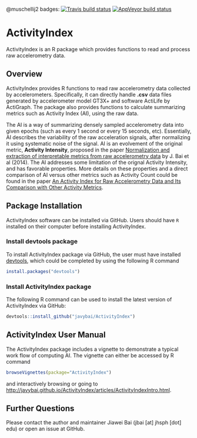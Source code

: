 
<!-- README.md is generated from README.Rmd. Please edit that file -->

@muschellij2 badges: [![Travis build
status](https://travis-ci.com/muschellij2/ActivityIndex.svg?branch=master)](https://travis-ci.com/muschellij2/ActivityIndex)
[![AppVeyor build
status](https://ci.appveyor.com/api/projects/status/github/muschellij2/ActivityIndex?branch=master&svg=true)](https://ci.appveyor.com/project/muschellij2/ActivityIndex)

# ActivityIndex

ActivityIndex is an R package which provides functions to read and
process raw accelerometry data.

## Overview

ActivityIndex provides R functions to read raw accelerometry data
collected by accelerometers. Specifically, it can directly handle
**.csv** data files generated by accelerometer model GT3X+ and software
ActiLife by ActiGraph. The package also provides functions to calculate
summarizing metrics such as Activity Index (AI), using the raw data.

The AI is a way of summarizing densely sampled accelerometry data into
given epochs (such as every 1 second or every 15 seconds, etc).
Essentially, AI describes the variability of the raw acceleration
signals, after normalizing it using systematic noise of the signal. AI
is an evolvement of the original metric, **Activity Intensity**,
proposed in the paper [Normalization and extraction of interpretable
metrics from raw accelerometry
data](http://biostatistics.oxfordjournals.org/content/15/1/102.abstract)
by J. Bai et al (2014). The AI addresses some limitation of the orignal
Activity Intensity, and has favorable properties. More details on these
properties and a direct comparison of AI versus other metrics such as
Activity Count could be found in the paper [An Activity Index for Raw
Accelerometry Data and Its Comparison with Other Activity
Metrics](http://journals.plos.org/plosone/article?id=10.1371%2Fjournal.pone.0160644).

## Package Installation

ActivityIndex software can be installed via GitHub. Users should have
`R` installed on their computer before installing ActivityIndex.

### Install devtools package

To install ActivityIndex package via GitHub, the user must have
installed [devtools](https://cran.r-project.org/package=devtools), which
could be completed by using the following R command

``` r
install.packages("devtools")
```

### Install ActivityIndex package

The following R command can be used to install the latest version of
ActivityIndex via GitHub:

``` r
devtools::install_github("javybai/ActivityIndex")
```

## ActivityIndex User Manual

The ActivityIndex package includes a vignette to demonstrate a typical
work flow of computing AI. The vignette can either be accessed by R
command

``` r
browseVignettes(package="ActivityIndex")
```

and interactively browsing or going to
<http://javybai.github.io/ActivityIndex/articles/ActivityIndexIntro.html>.

## Further Questions

Please contact the author and maintainer Jiawei Bai (jbai \[at\] jhsph
\[dot\] edu) or open an issue at GitHub.
